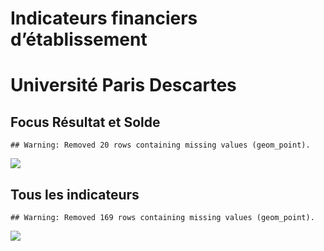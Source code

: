 Indicateurs financiers d’établissement
================

# Université Paris Descartes

## Focus Résultat et Solde

    ## Warning: Removed 20 rows containing missing values (geom_point).

![](université_paris_descartes_files/figure-gfm/etab.focus-1.png)<!-- -->

## Tous les indicateurs

    ## Warning: Removed 169 rows containing missing values (geom_point).

![](université_paris_descartes_files/figure-gfm/etab-1.png)<!-- -->
